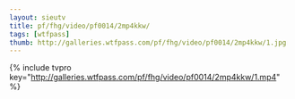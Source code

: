 ```yaml
--- 
layout: sieutv
title: pf/fhg/video/pf0014/2mp4kkw/
tags: [wtfpass]
thumb: http://galleries.wtfpass.com/pf/fhg/video/pf0014/2mp4kkw/1.jpg
---
```

{% include tvpro key="http://galleries.wtfpass.com/pf/fhg/video/pf0014/2mp4kkw/1.mp4" %} 

